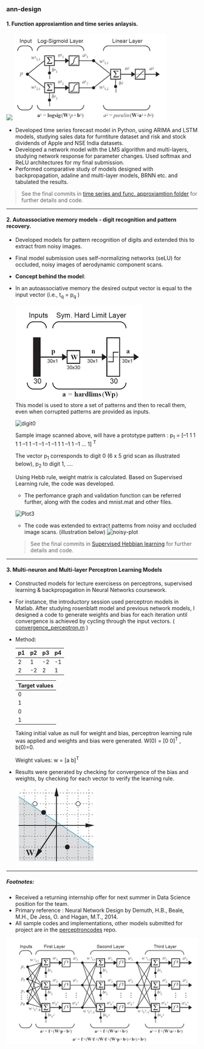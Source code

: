 
### ann-design

#### 1. Function approxiamtion and time series anlaysis.

<img src="https://github.com/gvsakash/ann-design/blob/master/func_approx/func_approx.jpg" width="400"> <img src="func_approx/model_illust.jpg" width="400">  
* Developed time series forecast model in Python, using ARIMA and LSTM models, studying sales data for furntiture dataset and risk and stock dividends of Apple and NSE India datasets.
* Developed a network model with the LMS algorithm and multi-layers, studying network response for parameter changes. Used softmax and ReLU architectures for my final submission. 
* Performed comparative study of models designed with backpropagation, adaline and multi-layer models, BRNN etc. and tabulated the results.
> See the final commits in [time series and func. approxiamtion folder](func_approx) for further details and code.

___

#### 2. Autoassociative memory models - digit recognition and pattern recovery.

* Developed models for pattern recognition of digits and extended this to extract from noisy images.
* Final model submission uses self-normalizing networks (seLU) for occluded, noisy images of aerodynamic component scans.
 * **Concept behind the model**: 
 * In an autoassociative memory the desired output vector is equal to the
input vector (i.e., t<sub>q</sub> = p<sub>q</sub> )

   ![Plot2](sup_hebb_learn/ref_model.jpg)  
   This model is used to store a set of patterns and then to recall them, even when corrupted patterns are provided as inputs.  
   
   ![digit0](https://github.com/gvsakash/ann-design/blob/master/sup_hebb_learn/pattern_digit.jpg)  
   
   Sample image scanned above,  will have a prototype pattern : p<sub>1</sub> = [–1 1 1 1 1 –1 1 –1 –1 –1 –1 1 1 –1 1 –1 ... 1] <sup>T</sup>
   
   The vector p<sub>1</sub> corresponds to digit 0 (6 x 5 grid scan as illustrated below), p<sub>2</sub> to digit 1, ....
   
   Using Hebb rule, weight matrix is calculated. Based on Supervised Learning rule, the code was developed.
   
   * The perfomance graph and validation function can be referred further, along with the codes and mnist.mat and other files.
   
   ![Plot3](https://github.com/gvsakash/ann-design/blob/master/sup_hebb_learn/performance.png)
   
   * The code was extended to extract patterns from noisy and occluded image scans. (illustration below) ![noisy-plot](https://github.com/gvsakash/ann-design/blob/master/sup_hebb_learn/noisyexamples.jpg)     
                     
        
     

   > See the final commits in [Supervised Hebbian learning](sup_hebb_learn) for further details and code.

____

#### 3. Multi-neuron and Multi-layer Perceptron Learning Models 
  
* Constructed models for lecture exercisess on perceptrons, supervised learning & backpropagation in Neural Networks coursework.
* For instance, the introductory session used perceptron models in Matlab. After studying rosenblatt model and previous network models, I designed a code to generate weights and bias for each iteration until convergence is achieved by cycling through the input vectors. ( [convergence_perceptron.m](percep/convergence_perceptron.m) )

* Method: 


    | p1 | p2 | p3 | p4 |
    | ------------- | ------------- | ------------- | ------------- |
    | 2	| 1	| -2 | -1 |
    | 2 | -2 | 2 | 1 |

     | Target values |
     | ------------- |
     | 0 |
     | 1 |
     | 0 |
     | 1 |

     Taking initial value as null for weight and bias, perceptron learning rule was applied and weights and bias were generated. W(0) = [0 0]<sup>T</sup> , b(0)=0.

    Weight values: w = [a b]<sup>T</sup>

* Results were generated by checking for convergence of the bias and weights, by checking for each vector to verify the learning rule.

    ![Plot1](percep/result_percep_plot.jpg)
    
___    

##### Footnotes: 
* Received a returning internship offer for next summer in Data Science position for the team.
* Primary reference :  Neural Network Design by Demuth, H.B., Beale, M.H., De Jess, O. and Hagan, M.T., 2014.
* All sample codes and implementations, other models submitted for project are in the [perceptroncodes](https://github.com/gvsakash/perceptroncodes) repo.
<img src="func_approx/multilperceptron_refbook.jpg" width="700">
